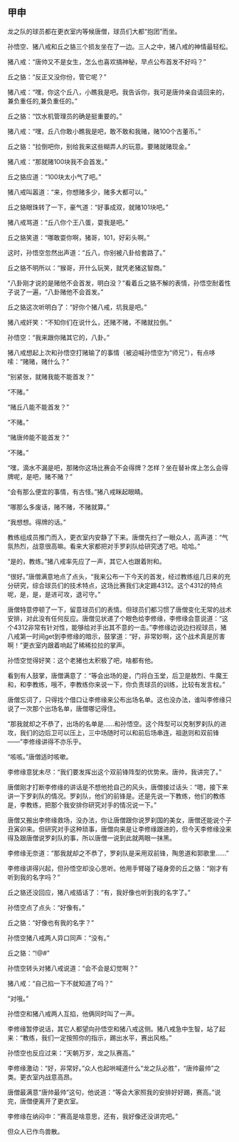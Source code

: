 ## 甲申

龙之队的球员都在更衣室内等候唐僧，球员们大都“抱团”而坐。

孙悟空、猪八戒和丘之貉三个损友坐在了一边。三人之中，猪八戒的神情最轻松。

猪八戒：“唐帅又不是女生，怎么也喜欢搞神秘，早点公布首发不好吗？”

丘之貉：“反正又没你份，管它呢？”

猪八戒：“嘿，你这个丘八，小瞧我是吧。我告诉你，我可是唐帅亲自请回来的，兼负重任的,兼负重任的。”

丘之貉：“饮水机管理员的确是挺重要的。”

猪八戒：“嘿，丘八你敢小瞧我是吧，敢不敢和我赌，赌100个古董币。”

丘之貉：“拉倒吧你，别给我来这些糊弄人的玩意。要赌就赌现金。”

猪八戒：“那就赌100块我不会首发。”

丘之貉应道：“100块太小气了吧。”

猪八戒叫嚣道：“来，你想赌多少，赌多大都可以。”

丘之貉眼珠转了一下，豪气道：“好事成双，就赌101块吧。”

猪八戒骂道：“丘八你个王八蛋，耍我是吧。”

丘之貉笑道：“哪敢耍你啊，猪哥，101，好彩头啊。”

这时，孙悟空忽然出声道：“丘八，你别被八卦给套路了。”

丘之貉不明所以：“猴哥，开什么玩笑，就凭老猪这智商。”

“八卦刚才说的是赌他不会首发，明白没？”看着丘之貉不解的表情，孙悟空耐着性子说了一遍，“八卦赌他不会首发。”

丘之貉这次听明白了：“好你个猪八戒，坑我是吧。”

猪八戒奸笑：“不知你们在说什么，还赌不赌，不赌就拉倒。”

孙悟空：“我来跟你赌其它的，八卦。”

猪八戒想起上次和孙悟空打赌输了的事情（被迫喊孙悟空为“师兄”），有点哆嗦：“赌赌，赌什么？”

“别紧张，就赌我能不能首发？”

“不赌。”

“赌丘八能不能首发？”

“不赌。”

“赌唐帅能不能首发？”

“不赌。”

“嘿，滴水不漏是吧，那赌你这场比赛会不会得牌？怎样？坐在替补席上怎么会得牌呢，是吧，赌不赌？”

“会有那么便宜的事情，有古怪。”猪八戒眯起眼睛。

“哪那么多废话，赌不赌，不赌就算。”

“我想想。得牌的话。”

教练组成员推门而入，更衣室内安静了下来。唐僧先扫了一眼众人，高声道：“气氛热烈，战意很高嘛。看来大家都把对手罗刹队给研究透了吧。哈哈。”

“是的，教练。”猪八戒率先应了一声，其它人也跟着附和。

“很好。”唐僧满意地点了点头，“我来公布一下今天的首发，经过教练组几日来的充分研究，综合球员们的技术特点，这场比赛我们决定踢4312。这个4312的特点呢，是，是，是进可攻，退可守。”

唐僧特意停顿了一下，留意球员们的表情。但球员们都习惯了唐僧变化无常的战术安排，对此没有任何反应。唐僧见状递了个眼色给李修缘，李修缘会意说道：“这个4312非常有针对性，能够给对手出其不意的一击。”李修缘边说边扫视球员，猪八戒第一时间get到李修缘的暗示，鼓掌道：“好，非常妙啊，这个战术真是厉害啊！”更衣室内跟着响起了稀稀拉拉的掌声。

孙悟空觉得好笑：这个老猪也太积极了吧，啥都有他。

看到有人鼓掌，唐僧满意了：“等会出场的是，门将白玉堂，后卫是敖烈、牛魔王和，和李教练，哦不，李教练你来说一下，你负责球员的训练，比较有发言权。”

唐僧忘词了，只得找个借口让李修缘来公布出场名单。这也没办法，谁叫李修缘只说了一次那个出场名单，唐僧哪记得住。

“那我就却之不恭了，出场的名单是……和孙悟空。这个阵型可以克制罗刹队的进攻，我们的边后卫可以压上，三中场随时可以和前后场串连，祖逖则和双前锋——”李修缘讲得不亦乐乎。

“咳咳。”唐僧适时咳嗽。

李修缘意犹未尽：“我们要发挥出这个双前锋阵型的优势来。唐帅，我讲完了。”

唐僧刚才打断李修缘的讲话是不想他抢自己的风头，唐僧接过话头：“嗯，接下来讲一下罗刹队的情况。罗刹队，他们的前锋是。还是先说一下教练，他们的教练是，李教练，把那个我安排你研究对手的情况说一下。”

唐僧又搬出李修缘救场，没办法，你让唐僧跟你说罗刹国的美女，唐僧还能说个子丑寅卯来。但研究对手这种琐事，唐僧向来是让李修缘跟进的，但今天李修缘没来得及跟唐僧说罗刹队的事，所以唐僧一说到此就两眼一抹黑。

李修缘无奈道：“那我就却之不恭了，罗刹队是采用双前锋，陶思道和郭歌里……”

李修缘讲得兴起，但孙悟空却没心思听。他用手臂碰了碰身旁的丘之貉：“刚才有听到我的名字吗？”

丘之貉还没回应，猪八戒插话了：“有，我好像也听到我的名字了。”

孙悟空点了点头：“好像有。”

丘之貉：“好像也有我的名字？”

孙悟空猪八戒两人异口同声：“没有。”

丘之貉：“!@#”

孙悟空转头对猪八戒说道：“会不会是幻觉啊？”

猪八戒：“自己掐一下不就知道了吗？”

“对哦。”

孙悟空和猪八戒两人互掐，他俩同时叫了一声。

李修缘暂停说话，其它人都望向孙悟空和猪八戒这侧。猪八戒急中生智，站了起来：“教练，我们一定按照你的指示，踢出水平，赛出风格。”

孙悟空也反应过来：“天朝万岁，龙之队赛高。”

李修缘激动：“好，非常好。”众人也起哄喊道什么“龙之队必胜”，“唐帅最帅”之类。更衣室内战意高昂。

唐僧最满意“唐帅最帅”这句，他说道：“等会大家照我的安排好好踢，赛高。”说完，唐僧便离开了更衣室。

李修缘在纳闷中：“赛高是啥意思，还有，我好像还没讲完吧。”

但众人已作鸟兽散。
